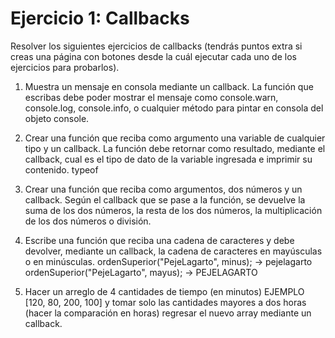 # **Ejercicio 1: Callbacks**

Resolver los siguientes ejercicios de callbacks (tendrás puntos extra si creas una página con botones desde la cuál ejecutar cada uno de los ejercicios para probarlos).

1. Muestra un mensaje en consola mediante un callback. La función que escribas debe poder mostrar el mensaje como console.warn, console.log, console.info, o cualquier método para pintar en consola del objeto console.

2. Crear una función que reciba como argumento una variable de cualquier tipo y un callback. La función debe retornar como resultado, mediante el callback, cual es el tipo de dato de la variable ingresada e imprimir su contenido. typeof

3. Crear una función que reciba como argumentos, dos números y un callback. Según el callback que se pase a la función, se devuelve la suma de los dos números, la resta de los dos números, la multiplicación de los dos números o división.

4. Escribe una función que reciba una cadena de caracteres y debe devolver, mediante un callback, la cadena de caracteres en mayúsculas o en minúsculas.
   ordenSuperior("PejeLagarto", minus); -> pejelagarto ordenSuperior("PejeLagarto", mayus); -> PEJELAGARTO
5. Hacer un arreglo de 4 cantidades de tiempo (en minutos) EJEMPLO [120, 80, 200, 100] y tomar solo las cantidades mayores a dos horas (hacer la comparación en horas) regresar el nuevo array mediante un callback.
